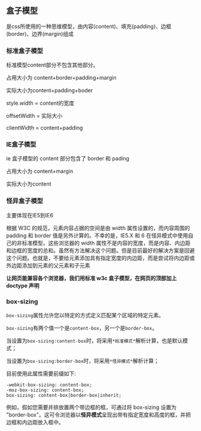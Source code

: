 ## 盒子模型

是css所使用的一种思维模型，由内容\(content\)、填充\(padding\)、边框\(border\)、边界\(margin\)组成

### 标准盒子模型

标准模型content部分不包含其他部分。

占用大小为 content+border+padding+margin

实际大小为content+padding+boder

style.width = content的宽度

offsetWidth = 实际大小

clientWidth = content+padding

### IE盒子模型

ie 盒子模型的 content 部分包含了 border 和 pading

占用大小为 content+margin

实际大小为content

### 怪异盒子模型

主要体现在IE5到IE6

根据 W3C 的规范，元素内容占据的空间是由 width 属性设置的，而内容周围的 padding 和 border 值是另外计算的。不幸的是，IE5.X 和 6 在怪异模式中使用自己的非标准模型。这些浏览器的 width 属性不是内容的宽度，而是内容、内边距和边框的宽度的总和。虽然有方法解决这个问题。但是目前最好的解决方案是回避这个问题。也就是，不要给元素添加具有指定宽度的内边距，而是尝试将内边距或外边距添加到元素的父元素和子元素

**让网页能兼容各个浏览器，我们用标准 w3c 盒子模型，在网页的顶部加上 doctype 声明**



### box-sizing

`box-sizing`属性允许您以特定的方式定义匹配某个区域的特定元素。

`box-sizing`有两个值一个是`content-box`，另一个是`border-box`。

当设置为`box-sizing:content-box`时，将采用`*标准模式*`解析计算，也是默认模式；

当设置为`box-sizing:border-box`时，将采用`*怪异模式*`解析计算；

目前使用此属性需要前缀如下:

```
-webkit-box-sizing: content-box;
-moz-box-sizing: content-box;
box-sizing: content-box|border-box|inherit;
```

例如，假如您需要并排放置两个带边框的框，可通过将 box-sizing 设置为 "border-box"。这可令浏览器以**怪异模式**呈现出带有指定宽度和高度的框，并把边框和内边距放入框中。

